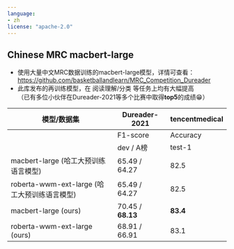 ```yaml
---
language: 
- zh
license: "apache-2.0"
---
```


## Chinese MRC macbert-large

* 使用大量中文MRC数据训练的macbert-large模型，详情可查看：https://github.com/basketballandlearn/MRC_Competition_Dureader
* 此库发布的再训练模型，在 阅读理解/分类 等任务上均有大幅提高<br/>
（已有多位小伙伴在Dureader-2021等多个比赛中取得**top5**的成绩😁）

|                模型/数据集                 |  Dureader-2021  |  tencentmedical |
| ------------------------------------------|--------------- | --------------- |
|                                           |    F1-score    |    Accuracy     |
|                                           |  dev / A榜     |     test-1      |
| macbert-large (哈工大预训练语言模型)         | 65.49 / 64.27  |     82.5        |
| roberta-wwm-ext-large (哈工大预训练语言模型) | 65.49 / 64.27  |     82.5        |
| macbert-large (ours)                      | 70.45 / **68.13**|   **83.4**    |
| roberta-wwm-ext-large (ours)              | 68.91 / 66.91   |    83.1        |


